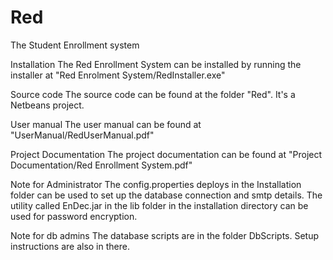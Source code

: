 Red
===

The Student Enrollment system

Installation
The Red Enrollment System can be installed by running the installer at "Red Enrolment System/RedInstaller.exe"

Source code
The source code can be found at the folder "Red". It's a Netbeans project.

User manual
The user manual can be found at "UserManual/RedUserManual.pdf"

Project Documentation
The project documentation can be found at "Project Documentation/Red Enrollment System.pdf"

Note for Administrator
The config.properties deploys in the Installation folder can be used to set up the database connection and smtp details.
The utility called EnDec.jar in the lib folder in the installation directory can be used for password encryption.

Note for db admins
The database scripts are in the folder DbScripts. Setup instructions are also in there.
